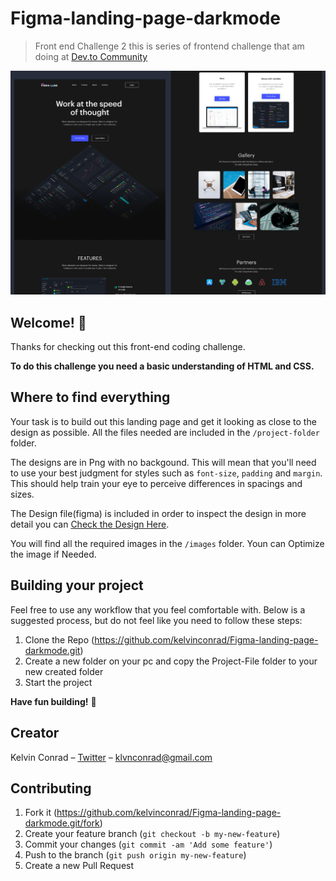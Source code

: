# Figma-landing-page-darkmode

>Front end Challenge 2 this is series of frontend challenge that am doing at [Dev.to Community](https://dev.to/t/frontendchallenge)

![](banner.png)

## Welcome! 👋

Thanks for checking out this front-end coding challenge.

**To do this challenge you need a basic understanding of HTML and CSS.**

## Where to find everything

Your task is to build out this landing page and get it looking as close to the design as possible. All the files needed are included in the `/project-folder` folder.

The designs are in Png with no backgound. This will mean that you'll need to use your best judgment for styles such as `font-size`, `padding` and `margin`. This should help train your eye to perceive differences in spacings and sizes.

The Design file(figma) is included in order to inspect the design in more detail you can [Check the Design Here](https://www.figma.com/file/3aS02Hza1dUAUzXfQ193nf/Figma-startup-landing-page-dark-Template?node-id=0%3A1).

You will find all the required images in the `/images` folder. Youn can Optimize the image if Needed.

## Building your project

Feel free to use any workflow that you feel comfortable with. Below is a suggested process, but do not feel like you need to follow these steps:

1. Clone the Repo (https://github.com/kelvinconrad/Figma-landing-page-darkmode.git)
2. Create a new folder on your pc and copy the Project-File folder to your new created folder
3. Start the project

**Have fun building!** 🚀

## Creator

Kelvin Conrad – [Twitter](https://twitter.com/Klvnconrad) – klvnconrad@gmail.com

## Contributing

1. Fork it (<https://github.com/kelvinconrad/Figma-landing-page-darkmode.git/fork>)
2. Create your feature branch (`git checkout -b my-new-feature`)
3. Commit your changes (`git commit -am 'Add some feature'`)
4. Push to the branch (`git push origin my-new-feature`)
5. Create a new Pull Request